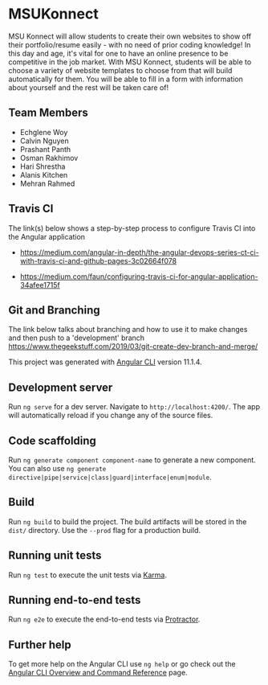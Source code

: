 # MSUKonnect

MSU Konnect will allow students to create their own websites to show off their portfolio/resume easily - with no need of prior coding knowledge! In this day and age, it's vital for one to have an online presence
to be competitive in the job market. With MSU Konnect, students will be able to choose a variety of website templates to choose from that will build automatically for them. You will be able to fill in a form 
with information about yourself and the rest will be taken care of! 

## Team Members
- Echglene Woy
- Calvin Nguyen
- Prashant Panth
- Osman Rakhimov
- Hari Shrestha 
- Alanis Kitchen
- Mehran Rahmed
 
## Travis CI
The link(s) below shows a step-by-step process to configure Travis CI into the Angular application
- https://medium.com/angular-in-depth/the-angular-devops-series-ct-ci-with-travis-ci-and-github-pages-3c02664f078

- https://medium.com/faun/configuring-travis-ci-for-angular-application-34afee1715f

## Git and Branching
The link below talks about branching and how to use it to make changes and then push to a 'development' branch 
https://www.thegeekstuff.com/2019/03/git-create-dev-branch-and-merge/


This project was generated with [Angular CLI](https://github.com/angular/angular-cli) version 11.1.4.

## Development server

Run `ng serve` for a dev server. Navigate to `http://localhost:4200/`. The app will automatically reload if you change any of the source files.

## Code scaffolding

Run `ng generate component component-name` to generate a new component. You can also use `ng generate directive|pipe|service|class|guard|interface|enum|module`.

## Build

Run `ng build` to build the project. The build artifacts will be stored in the `dist/` directory. Use the `--prod` flag for a production build.

## Running unit tests

Run `ng test` to execute the unit tests via [Karma](https://karma-runner.github.io).

## Running end-to-end tests

Run `ng e2e` to execute the end-to-end tests via [Protractor](http://www.protractortest.org/).

## Further help

To get more help on the Angular CLI use `ng help` or go check out the [Angular CLI Overview and Command Reference](https://angular.io/cli) page.




